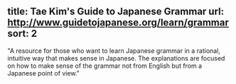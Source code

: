 title: Tae Kim's Guide to Japanese Grammar
url: http://www.guidetojapanese.org/learn/grammar
sort: 2
---
"A resource for those who want to learn Japanese grammar in a rational, intuitive way that makes sense in Japanese. The explanations are focused on how to make sense of the grammar not from English but from a Japanese point of view."
